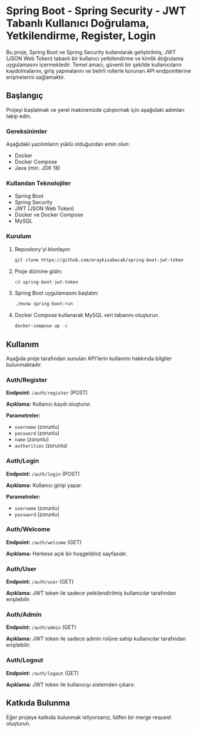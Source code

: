 # Spring Boot - Spring Security - JWT Tabanlı Kullanıcı Doğrulama, Yetkilendirme, Register, Login 

Bu proje, Spring Boot ve Spring Security kullanılarak geliştirilmiş, JWT (JSON Web Token) tabanlı bir kullanıcı yetkilendirme ve kimlik doğrulama uygulamasını içermektedir. Temel amacı, güvenli bir şekilde kullanıcıların kaydolmalarını, giriş yapmalarını ve belirli rollerle korunan API endpointlerine erişmelerini sağlamaktır.

## Başlangıç

Projeyi başlatmak ve yerel makinenizde çalıştırmak için aşağıdaki adımları takip edin.

### Gereksinimler

Aşağıdaki yazılımların yüklü olduğundan emin olun:
- Docker
- Docker Compose
- Java (min. JDK 18)

### Kullanılan Teknolojiler
- Spring Boot
- Spring Security
- JWT (JSON Web Token)
- Docker ve Docker Compose
- MySQL

### Kurulum

1. Repository'yi klonlayın:
   ```bash
   git clone https://github.com/eraykisabacak/spring-boot-jwt-token
   ```
2. Proje dizinine gidin:
    ```bash
    cd spring-boot-jwt-token
    ```
3. Spring Boot uygulamasını başlatın:
    ```bash
    ./mvnw spring-boot:run
    ```
4. Docker Compose kullanarak MySQL veri tabanını oluşturun.
    ```bash
    docker-compose up -d
    ```
## Kullanım

Aşağıda proje tarafından sunulan API'lerin kullanımı hakkında bilgiler bulunmaktadır.

### Auth/Register

**Endpoint:** `/auth/register` (POST)

**Açıklama:** Kullanıcı kaydı oluşturur.

**Parametreler:**
- `username` (zorunlu)
- `password` (zorunlu)
- `name` (zorunlu)
- `authorities` (zorunlu)

### Auth/Login

**Endpoint:** `/auth/login` (POST)

**Açıklama:** Kullanıcı girişi yapar.

**Parametreler:**
- `username` (zorunlu)
- `password` (zorunlu)

### Auth/Welcome

**Endpoint:** `/auth/welcome` (GET)

**Açıklama:** Herkese açık bir hoşgeldiniz sayfasıdır.

### Auth/User

**Endpoint:** `/auth/user` (GET)

**Açıklama:** JWT token ile sadece yetkilendirilmiş kullanıcılar tarafından erişilebilir.

### Auth/Admin

**Endpoint:** `/auth/admin` (GET)

**Açıklama:** JWT token ile sadece admin rolüne sahip kullanıcılar tarafından erişilebilir.

### Auth/Logout

**Endpoint:** `/auth/logout` (GET)

**Açıklama:** JWT token ile kullanıcıyı sistemden çıkarır.

## Katkıda Bulunma

Eğer projeye katkıda bulunmak istiyorsanız, lütfen bir merge request oluşturun.